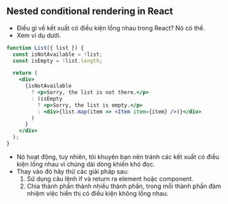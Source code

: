 ## Nested conditional rendering in React

- Điều gì về kết xuất có điều kiện lồng nhau trong React? Nó có thể.
- Xem ví dụ dưới.
```jsx
function List({ list }) {
  const isNotAvailable = !list;
  const isEmpty = !list.length;

  return (
    <div>
      {isNotAvailable
        ? <p>Sorry, the list is not there.</p>
        : (isEmpty
          ? <p>Sorry, the list is empty.</p>
          : <div>{list.map(item => <Item item={item} />)}</div>
        )
      }
    </div>
  );
}
```
- Nó hoạt động, tuy nhiên, tôi khuyên bạn nên tránh các kết xuất có điều kiện lồng nhau vì chúng dài dòng khiến khó đọc.
- Thay vào đó hãy thử các giải pháp sau:
    1. Sử dụng câu lệnh if và return ra element hoặc component.
    2. Chia thành phần thành nhiều thành phần, trong mỗi thành phần đảm nhiệm việc hiển thị có điều kiện không lồng nhau.
